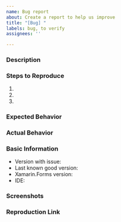 ```yaml
---
name: Bug report
about: Create a report to help us improve
title: "[Bug] "
labels: bug, to verify
assignees: ''

---
```


### Description

<!-- NOTE Your Bug Report WILL be closed if you do not provide a sample! -->

<!-- REQUIRED -->
<!-- Issues reporting a bug, but lacking a Reproduction WILL be closed!
     Please ask questions on StackOverflow or on Slack. Issues opened
     that are questions will be closed without comment.  -->

### Steps to Reproduce

1. 
2. 
3. 

### Expected Behavior

### Actual Behavior

### Basic Information

- Version with issue:
- Last known good version:
- Xamarin.Forms version:
- IDE:

### Screenshots

<!-- If the issue is a visual issue, please include screenshots showing the problem if possible -->

### Reproduction Link

<!-- REQUIRED -->
<!-- Please upload or provide a link to a reproduction case. 
     If no reproduction sample is included, this issue WILL be 
     closed until a sample has been provided -->

